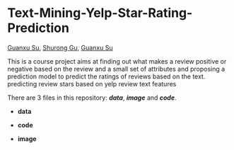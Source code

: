 # Text-Mining-Yelp-Star-Rating-Prediction
[Guanxu Su](github.com/GuanxuSu), [Shurong Gu](github.com/JacquelineGu), [Guanxu Su](https://github.com/YuweiS)

This is a course project aims at finding out what makes a review positive or negative based on the review and a small set of attributes and proposing a prediction model to predict the ratings of reviews based on the text.
predicting review stars based on yelp review text features

There are 3 files in this repository: ***data***, ***image*** and ***code***.
* **data**

* **code**

* **image**

